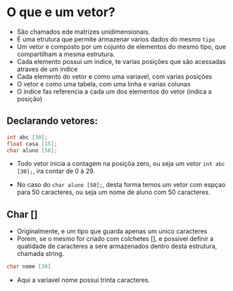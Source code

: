 # O que e um vetor?

* São chamados ede matrizes unidimensionais.
* E uma etrutura que permite armazenar varios dados do mesmo ```tipo```
* Um vetor e composto por um cojunto de elementos do mesmo tipo, que compartilham a mesma estrutura.
* Cada elemento possui um indice, te varias posições que são acessadas atraves de um indice
* Cada elemento do vetor e como uma variavel, com varias posições
* O vetor e como uma tabela, com uma linha e varias colunas
* O indice fas referencia a cada um dos elementos do vetor (indica a posição)

## Declarando vetores:

```c
int abc [30];
float casa [15];
char aluno [50];
```
* Todo vetor inicia a contagem na posiçõa zero, ou seja um vetor ```int abc [30];```, ira contar de 0 à 29.

* No caso do ```char aluno [50];```, desta forma temos um vetor com espçao para 50 caracteres, ou seja um nome de aluno com 50 caracteres.

## Char []

* Originalmente, e um tipo que guarda apenas um unico caracteres
* Porem, se o mesmo for criado com colchetes [], e possivel definir a quatidade de caracteres a sere armazenados dentro desta estrutura, chamada string.

```c
char nome [30]
```
* Aqui a variavel nome possui trinta caracteres.
